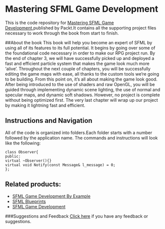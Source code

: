 # Mastering SFML Game Development

This is the code repository for [Mastering SFML Game Development](https://www.packtpub.com/game-development/mastering-sfml-game-development?utm_source=github&utm_medium=repository&utm_campaign=9781786469885),published by Packt.It contains all the supporting
project files necessary to work through the book from start to finish.

##About the book
This book will help you become an expert of SFML by using all of its features to its full potential. It begins by going over some of the foundational code necessary in order to make our RPG project run. By the end of chapter 3, we will have successfully picked up and deployed a fast and efficient particle system that makes the game look much more ‘alive’. Throughout the next couple of chapters, you will be successfully editing the game maps with ease, all thanks to the custom tools we’re going to be building. From this point on, it’s all about making the game look good. After being introduced to the use of shaders and raw OpenGL, you will be guided through implementing dynamic scene lighting, the use of normal and specular maps, and dynamic soft shadows. However, no project is complete without being optimized first. The very last chapter will wrap up our project by making it lightning fast and efficient.

## Instructions and Navigation
All of the code is organized into folders.Each folder starts with a number followed by the application name.
The commands and instructions will look like the following:

    class Observer{ 
    public: 
    virtual ~Observer(){} 
    virtual void Notify(const Message& l_message) = 0; 
    };

## Related products:
* [SFML Game Development By Example](https://www.packtpub.com/game-development/sfml-game-development-example?utm_source=github&utm_medium=repository&utm_campaign=9781785287343)
* [SFML Blueprints](https://www.packtpub.com/game-development/sfml-blueprints?utm_source=github&utm_medium=repository&utm_campaign=9781784398477)
* [SFML Game Development](https://www.packtpub.com/game-development/sfml-game-development?utm_source=github&utm_medium=repository&utm_campaign=9781849696845)


###Suggestions and Feedback
[Click here](https://docs.google.com/forms/d/e/1FAIpQLSe5qwunkGf6PUvzPirPDtuy1Du5Rlzew23UBp2S-P3wB-GcwQ/viewform) if you have any feedback or suggestions.
